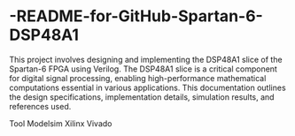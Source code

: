# -README-for-GitHub-Spartan-6-DSP48A1

This project involves designing and implementing the DSP48A1 slice of the Spartan-6 FPGA using Verilog. The DSP48A1 slice is a critical component for digital signal processing, enabling high-performance mathematical computations essential in various applications. This documentation outlines the design specifications, implementation details, simulation results, and references used.

Tool
Modelsim
Xilinx Vivado
